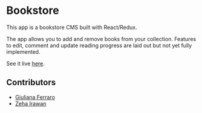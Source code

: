 # Bookstore
This app is a bookstore CMS built with React/Redux.

The app allows you to add and remove books from your collection. Features to edit, comment and update reading progress are laid out but not yet fully implemented.

See it live [here](https://magic-books-inc-bookstore.netlify.app/).

## Contributors
* [Giuliana Ferraro](https://github.com/gferrarocamus)
* [Zeha Irawan](https://github.com/JangkarBumi)
